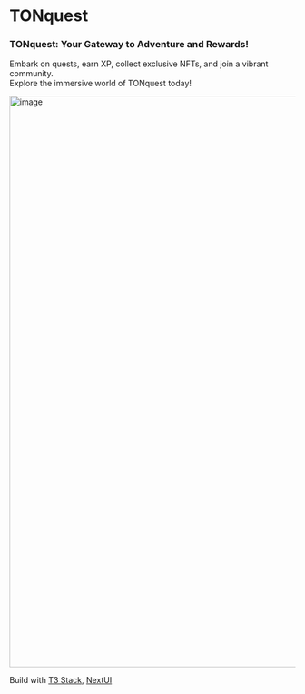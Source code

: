 # TONquest

### TONquest: Your Gateway to Adventure and Rewards! 

Embark on quests, earn XP, collect exclusive NFTs, and join a vibrant community.    
Explore the immersive world of TONquest today!  

<img width="1005" alt="image" src="https://github.com/aveandrian/tonquest/assets/13519212/e527af49-7677-483e-8c1b-9264e512460a">
 

Build with [T3 Stack](https://create.t3.gg/), [NextUI](https://nextui.org/)

